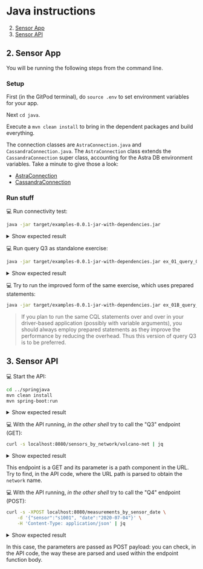 # Java instructions

2. [Sensor App](#2-sensor-app)
3. [Sensor API](#3-sensor-api)

## 2. Sensor App

You will be running the following steps from the command line.

### Setup

First (in the GitPod terminal), do `source .env` to set environment variables for your app.

Next `cd java`.

Execute a `mvn clean install` to bring in the dependent packages and build everything.

The connection classes are `AstraConnection.java` and `CassandraConnection.java`.  The `AstraConnection` class extends the `CassandraConnection` super class, accounting for the Astra DB environment variables.  Take a minute to give those a look:
 - [AstraConnection](src/main/java/astraconnect/AstraConnection.java)
 - [CassandraConnection](src/main/java/astraconnect/CassandraConnection.java)

### Run stuff

💻 Run connectivity test:
```bash
java -jar target/examples-0.0.1-jar-with-dependencies.jar
```
<details><summary>Show expected result</summary>

```
$> java -jar target/examples-0.0.1-jar-with-dependencies.jar
[OK] Success
[OK] Welcome to Astra DB! Connected to Keyspace sensor_data
** Connected to cluster 'cndb' at data center 'us-east1' **
[shutdown_driver] Closing connection
```

_Note: You may see warnings for SLF4J.  These can be safely ignored._

</details>

💻 Run query Q3 as standalone exercise:
```bash
java -jar target/examples-0.0.1-jar-with-dependencies.jar ex_01_query_Q3 volcano-net
```
<details><summary>Show expected result</summary>

```
$> java -jar target/examples-0.0.1-jar-with-dependencies.jar ex_01_query_Q3 volcano-net
[OK] Success
[OK] Welcome to Astra DB! Connected to Keyspace sensor_data
** Querying sensors for network 'volcano-net' ...
      - Sensor s2001    (LAT=+44.46, LON=-110.83): accuracy = high  sensitivity = medium
      - Sensor s2002    (LAT=+44.46, LON=-110.83): accuracy = high  sensitivity = medium
[shutdown_driver] Closing connection
```

</details>

💻 Try to run the improved form of the same exercise, which uses prepared statements:
```bash
java -jar target/examples-0.0.1-jar-with-dependencies.jar ex_01B_query_Q3 volcano-net
```
> If you plan to run the same CQL statements over and over in your driver-based application
> (possibly with variable arguments), you should always employ prepared statements as they improve
> the performance by reducing the overhead. Thus this version of query Q3 is to be preferred.

## 3. Sensor API

💻 Start the API:
```bash
cd ../springjava
mvn clean install
mvn spring-boot:run
```
<details><summary>Show expected result</summary>

```
2022-07-11 17:27:18.845  INFO 60815 --- [           main] o.s.b.w.embedded.tomcat.TomcatWebServer  : Tomcat initialized with port(s): 8080 (http)
2022-07-11 17:27:18.852  INFO 60815 --- [           main] o.apache.catalina.core.StandardService   : Starting service [Tomcat]
2022-07-11 17:27:18.852  INFO 60815 --- [           main] org.apache.catalina.core.StandardEngine  : Starting Servlet engine: [Apache Tomcat/9.0.62]
2022-07-11 17:27:18.904  INFO 60815 --- [           main] o.a.c.c.C.[Tomcat].[localhost].[/]       : Initializing Spring embedded WebApplicationContext
2022-07-11 17:27:18.904  INFO 60815 --- [           main] w.s.c.ServletWebServerApplicationContext : Root WebApplicationContext: initialization completed in 446 ms
2022-07-11 17:27:19.113  INFO 60815 --- [           main] o.s.b.w.embedded.tomcat.TomcatWebServer  : Tomcat started on port(s): 8080 (http) with context path ''
2022-07-11 17:27:19.121  INFO 60815 --- [           main] springexamples.SensorNetworkSpringApp    : Started SensorNetworkSpringApp in 0.865 seconds (JVM running for 4.094)

```

</details>

💻 With the API running, _in the other shell_ try to call the "Q3" endpoint (GET):
```bash
curl -s localhost:8080/sensors_by_network/volcano-net | jq
```
<details><summary>Show expected result</summary>

```
$> curl -s localhost:8080/sensors_by_network/volcano-net | jq
[
{
  "network": "volcano-net",
  "sensor": "s2001",
  "latitude": 44.460321,
  "longitude": -110.828151,
  "characteristics": {
    "accuracy": "high",
    "sensitivity": "medium"
  }
},
{
  "network": "volcano-net",
  "sensor": "s2002",
  "latitude": 44.463195,
  "longitude": -110.830124,
  "characteristics": {
    "accuracy": "high",
    "sensitivity": "medium"
  }
}
]
```

</details>

This endpoint is a GET and its parameter is a path component in the URL.
Try to find, in the API code, where the URL path is parsed to obtain the `network` name.

💻 With the API running, _in the other shell_ try to call the "Q4" endpoint (POST):
```bash
curl -s -XPOST localhost:8080/measurements_by_sensor_date \
    -d '{"sensor":"s1001", "date":"2020-07-04"}' \
    -H 'Content-Type: application/json' | jq
```
<details><summary>Show expected result</summary>

```
$> curl -s -XPOST localhost:8080/measurements_by_sensor_date \
>     -d '{"sensor":"s1001", "date":"2020-07-04"}' \
>     -H 'Content-Type: application/json' | jq
[
{
  "value": 98,
  "timestamp": "2020-07-04T12:59:59Z"
},
{
  "value": 97,
  "timestamp": "2020-07-04T12:00:01Z"
},
{
  "value": 79,
  "timestamp": "2020-07-04T00:59:59Z"
},
{
  "value": 80,
  "timestamp": "2020-07-04T00:00:01Z"
}
]
```
</details>

In this case, the parameters are passed as POST payload: you can check, in the API code, the way these are parsed and used within the endpoint function body.
